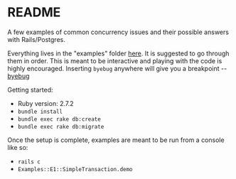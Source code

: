 # README

A few examples of common concurrency issues and their possible answers with Rails/Postgres.

Everything lives in the "examples" folder [here](app/models/examples). It is suggested to go through them in order.
This is meant to be interactive and playing with the code is highly encouraged. Inserting `byebug` anywhere will give you a breakpoint -- [byebug](https://github.com/deivid-rodriguez/byebug)

Getting started:

* Ruby version: 2.7.2
* `bundle install`
* `bundle exec rake db:create`
* `bundle exec rake db:migrate`

Once the setup is complete, examples are meant to be run from a console like so:
* `rails c`
* `Examples::E1::SimpleTransaction.demo`
